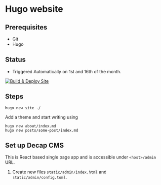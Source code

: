 # Hugo website

## Prerequisites

- Git
- Hugo

## Status

- Triggered Automatically on 1st and 16th of the month.

[![Build & Deploy Site](https://github.com/piyushpatel2005/piyushpatel2005.github.io/actions/workflows/hugo.yml/badge.svg)](https://github.com/piyushpatel2005/piyushpatel2005.github.io/actions/workflows/hugo.yml)

## Steps

```shell
hugo new site ./
```

Add a theme and start writing using 

```shell
hugo new about/index.md
hugo new posts/some-post/index.md
```

## Set up Decap CMS

This is React based single page app and is accessible under `<host>/admin` URL.
1. Create new files `static/admin/index.html` and `static/admin/config.toml`.
